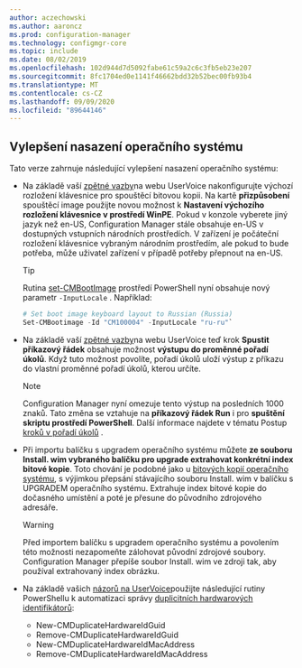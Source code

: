```yaml
---
author: aczechowski
ms.author: aaroncz
ms.prod: configuration-manager
ms.technology: configmgr-core
ms.topic: include
ms.date: 08/02/2019
ms.openlocfilehash: 102d944d7d5092fabe61c59a2c6c3fb5eb23e207
ms.sourcegitcommit: 8fc1704ed0e1141f46662bdd32b52bec00fb93b4
ms.translationtype: MT
ms.contentlocale: cs-CZ
ms.lasthandoff: 09/09/2020
ms.locfileid: "89644146"
---
```

## <a name="improvements-to-os-deployment"></a><a name="bkmk_osd"></a> Vylepšení nasazení operačního systému

Tato verze zahrnuje následující vylepšení nasazení operačního systému:

- Na základě vaší [zpětné vazby](https://configurationmanager.uservoice.com/forums/300492-ideas/suggestions/35370691-ability-to-specify-the-keyboard-layout-in-the-boot)na webu UserVoice nakonfigurujte výchozí rozložení klávesnice pro spouštěcí bitovou kopii. Na kartě **přizpůsobení** spouštěcí image použijte novou možnost k **Nastavení výchozího rozložení klávesnice v prostředí WinPE**. Pokud v konzole vyberete jiný jazyk než en-US, Configuration Manager stále obsahuje en-US v dostupných vstupních národních prostředích. V zařízení je počáteční rozložení klávesnice vybraným národním prostředím, ale pokud to bude potřeba, může uživatel zařízení v případě potřeby přepnout na en-US.<!-- 4910348 -->

    > [!Tip]
    > Rutina [set-CMBootImage](/powershell/module/configurationmanager/set-cmbootimage) prostředí PowerShell nyní obsahuje nový parametr `-InputLocale` . Například:
    >
    > ```PowerShell
    > # Set boot image keyboard layout to Russian (Russia)
    > Set-CMBootimage -Id "CM100004" -InputLocale "ru-ru"`
    > ```

- Na základě vaší [zpětné vazby](https://configurationmanager.uservoice.com/forums/300492-ideas/suggestions/37927843-store-output-of-run-command-line-to-tsenv-with-ru)na webu UserVoice teď krok **Spustit příkazový řádek** obsahuje možnost **výstupu do proměnné pořadí úkolů**. Když tuto možnost povolíte, pořadí úkolů uloží výstup z příkazu do vlastní proměnné pořadí úkolů, kterou určíte.<!-- 4798352  -->

    > [!Note]  
    > Configuration Manager nyní omezuje tento výstup na posledních 1000 znaků. Tato změna se vztahuje na **příkazový řádek Run** i pro **spuštění skriptu prostředí PowerShell**. Další informace najdete v tématu Postup [kroků v pořadí úkolů](../../../../../osd/understand/task-sequence-steps.md) .

- Při importu balíčku s upgradem operačního systému můžete **ze souboru Install. wim vybraného balíčku pro upgrade extrahovat konkrétní index bitové kopie**. Toto chování je podobné jako u [bitových kopií operačního systému](../../../../../osd/get-started/manage-operating-system-images.md#BKMK_AddOSImages), s výjimkou přepsání stávajícího souboru Install. wim v balíčku s UPGRADEM operačního systému. Extrahuje index bitové kopie do dočasného umístění a poté je přesune do původního zdrojového adresáře.<!-- 4931110 -->

    > [!Warning]  
    > Před importem balíčku s upgradem operačního systému a povolením této možnosti nezapomeňte zálohovat původní zdrojové soubory. Configuration Manager přepíše soubor Install. wim ve zdroji tak, aby používal extrahovaný index obrázku.

- Na základě vašich [názorů na UserVoice](https://configurationmanager.uservoice.com/forums/300492-ideas/suggestions/18509686-create-a-powershell-cmdlet-too-add-edit-remove-dup)použijte následující rutiny PowerShellu k automatizaci správy [duplicitních hardwarových identifikátorů](../../../../../osd/deploy-use/use-pxe-to-deploy-windows-over-the-network.md#manage-duplicate-hardware-identifiers):<!-- 4852819 -->
    - New-CMDuplicateHardwareIdGuid
    - Remove-CMDuplicateHardwareIdGuid
    - New-CMDuplicateHardwareIdMacAddress
    - Remove-CMDuplicateHardwareIdMacAddress